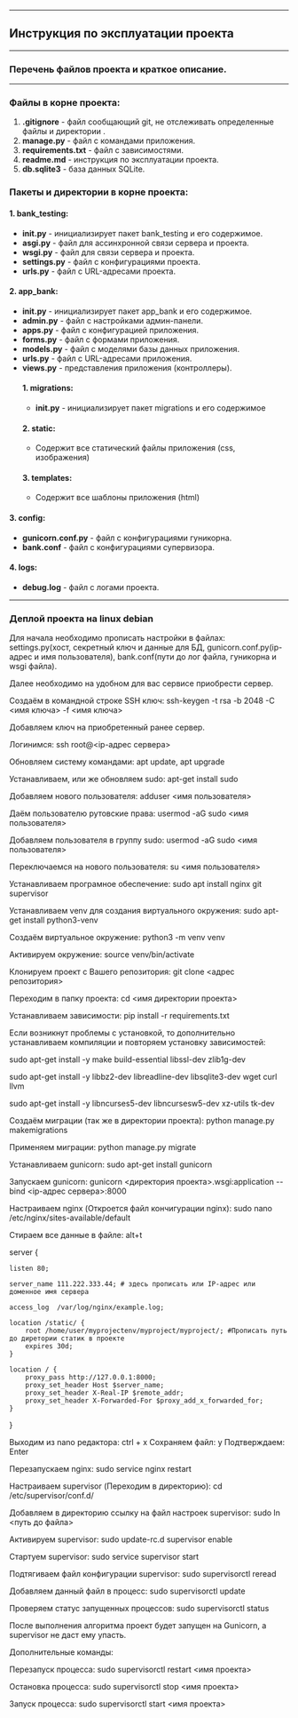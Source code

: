 ***
## Инструкция по эксплуатации проекта
***

### Перечень файлов проекта и краткое описание.
***

### Файлы в корне проекта:

1. __.gitignore__ - файл сообщающий git, не отслеживать определенные файлы и директории .
2. __manage.py__ - файл с командами приложения.
3. __requirements.txt__ - файл с зависимостями.
4. __readme.md__ - инструкция по эксплуатации проекта.
5. __db.sqlite3__ - база данных SQLite.


### Пакеты и директории в корне проекта:

#### 1. bank_testing:
* __init.py__ - инициализирует пакет bank_testing и его содержимое.
* __asgi.py__ - файл для ассинхронной связи сервера и проекта.
* __wsgi.py__ - файл для связи сервера и проекта.
* __settings.py__ - файл с конфигурациями проекта.
* __urls.py__ - файл с URL-адресами проекта.

#### 2. app_bank:
* __init.py__ - инициализирует пакет app_bank и его содержимое.
* __admin.py__ - файл с настройками админ-панели.
* __apps.py__ - файл с конфигурацией приложения.
* __forms.py__ - файл с формами приложения.
* __models.py__ - файл с моделями базы данных приложения.
* __urls.py__ - файл с URL-адресами приложения.
* __views.py__ - представления приложения (контроллеры).
    #### 1. migrations:
    * __init.py__ - инициализирует пакет migrations и его содержимое
    #### 2. static:
    * Содержит все статический файлы приложения (css, изображения)
    #### 3. templates:
    * Содержит все шаблоны приложения (html)

#### 3. config:
* __gunicorn.conf.py__ - файл с конфигурациями гуникорна.
* __bank.conf__ - файл с конфигурациями супервизора.

#### 4. logs:
* __debug.log__ - файл с логами проекта.

***
### Деплой проекта на linux debian

Для начала необходимо прописать настройки в файлах: settings.py(хост, секретный ключ и данные для БД, gunicorn.conf.py(ip-адрес и имя пользователя), bank.conf(пути до лог файла, гуникорна и wsgi файла).

Далее необходимо на удобном для вас сервисе приобрести сервер.

Создаём в командной строке SSH ключ: ssh-keygen -t rsa -b 2048 -C <имя ключа> -f <имя ключа>

Добавляем ключ на приобретенный ранее сервер.

Логинимся: ssh root@<ip-адрес сервера>

Обновляем систему командами: apt update, apt upgrade

Устанавливаем, или же обновляем sudo: apt-get install sudo

Добавляем нового пользователя: adduser <имя пользователя>

Даём пользователю рутовские права: usermod -aG sudo <имя пользователя>

Добавляем пользователя в группу sudo: usermod -aG sudo <имя пользователя>

Переключаемся на нового пользователя: su <имя пользователя>

Устанавливаем програмное обеспечение: sudo apt install nginx git supervisor

Устанавливаем venv для создания виртуального окружения: sudo apt-get install python3-venv

Создаём виртуальное окружение: python3 -m venv venv

Активируем окружение: source venv/bin/activate

Клонируем проект с Вашего репозитория: git clone <адрес репозитория>

Переходим в папку проекта: cd <имя директории проекта>

Устанавливаем зависимости: pip install -r requirements.txt

Если возникнут проблемы с установкой, то дополнительно устанавливаем компиляции и повторяем установку зависимостей:

sudo apt-get install -y make build-essential libssl-dev zlib1g-dev

sudo apt-get install -y libbz2-dev libreadline-dev libsqlite3-dev wget curl llvm

sudo apt-get install -y libncurses5-dev  libncursesw5-dev xz-utils tk-dev

Создаём миграции (так же в директории проекта): python manage.py makemigrations

Применяем миграции: python manage.py migrate

Устанавливаем gunicorn: sudo apt-get install gunicorn

Запускаем gunicorn: gunicorn <директория проекта>.wsgi:application --bind <ip-адрес сервера>:8000

Настраиваем nginx (Откроется файл кончигурации nginx): sudo nano /etc/nginx/sites-available/default

Стираем все данные в файле: alt+t


server {

    listen 80;

    server_name 111.222.333.44; # здесь прописать или IP-адрес или доменное имя сервера

    access_log  /var/log/nginx/example.log; 
 
    location /static/ {
        root /home/user/myprojectenv/myproject/myproject/; #Прописать путь до диретории статик в проекте
        expires 30d;
    }
 
    location / {
        proxy_pass http://127.0.0.1:8000; 
        proxy_set_header Host $server_name;
        proxy_set_header X-Real-IP $remote_addr;
        proxy_set_header X-Forwarded-For $proxy_add_x_forwarded_for;
    }

}

Выходим из nano редактора: ctrl + x
Сохраняем файл: y
Подтверждаем: Enter

Перезапускаем nginx: sudo service nginx restart

Настраиваем supervisor (Переходим в директорию): cd /etc/supervisor/conf.d/

Добавляем в директорию ссылку на файл настроек supervisor: sudo ln <путь до файла>

Активируем supervisor: sudo update-rc.d supervisor enable

Стартуем supervisor: sudo service supervisor start

Подтягиваем файл конфигурации supervisor: sudo supervisorctl reread

Добавляем данный файл в процесс: sudo supervisorctl update

Проверяем статус запущенных процессов: sudo supervisorctl status

После выполнения алгоритма проект будет запущен на Gunicorn, а supervisor не даст ему упасть.

Дополнительные команды:

Перезапуск процесса: sudo supervisorctl restart <имя проекта>

Остановка процесса: sudo supervisorctl stop <имя проекта>

Запуск процесса: sudo supervisorctl start <имя проекта>
